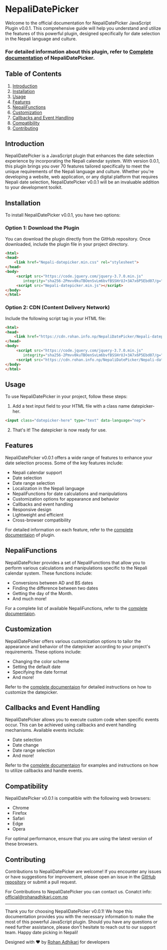 # NepaliDatePicker

Welcome to the official documentation for NepaliDatePicker JavaScript Plugin v0.0.1. This comprehensive guide will help you understand and utilize the features of this powerful plugin, designed specifically for date selection in the Nepali language and culture.

### For detailed information about this plugin, refer to [Complete documentation]() of NepaliDatePicker.

## Table of Contents

1. [Introduction](#introduction)
2. [Installation](#installation)
3. [Usage](#usage)
4. [Features](#features)
5. [NepaliFunctions](#nepalifunctions)
6. [Customization](#customization)
7. [Callbacks and Event Handling](#callbacks-and-event-handling)
8. [Compatibility](#compatibility)
9. [Contributing](#contributing)

## Introduction

NepaliDatePicker is a JavaScript plugin that enhances the date selection experience by incorporating the Nepali calendar system. With version 0.0.1, this plugin brings you over 70 features tailored specifically to meet the unique requirements of the Nepali language and culture. Whether you're developing a website, web application, or any digital platform that requires Nepali date selection, NepaliDatePicker v0.0.1 will be an invaluable addition to your development toolkit.

## Installation

To install NepaliDatePicker v0.0.1, you have two options:

### Option 1: Download the Plugin

You can download the plugin directly from the GitHub repository. Once downloaded, include the plugin file in your project directory.

```html
<html>
<head>
    <link href="Nepali-datepicker.min.css" rel="stylesheet">
</head>
<body>
     <script src="https://code.jquery.com/jquery-3.7.0.min.js"
        integrity="sha256-2Pmvv0kuTBOenSvLm6bvfBSSHrUJ+3A7x6P5Ebd07/g=" crossorigin="anonymous"></script>
     <script src="Nepali-datepicker.min.js"></script>
</body>
</html>
```

### Option 2: CDN (Content Delivery Network)

Include the following script tag in your HTML file:

```html
<html>
<head>
    <link href="https://cdn.rohan.info.np/NepaliDatePicker/Nepali-datepicker.min.css" rel="stylesheet">
</head>
<body>
     <script src="https://code.jquery.com/jquery-3.7.0.min.js"
        integrity="sha256-2Pmvv0kuTBOenSvLm6bvfBSSHrUJ+3A7x6P5Ebd07/g=" crossorigin="anonymous"></script>
     <script src="https://cdn.rohan.info.np/NepaliDatePicker/Nepali-datepicker.min.js"></script>
</body>
</html>
```

## Usage

To use NepaliDatePicker in your project, follow these steps:

1. Add a text input field to your HTML file with a class name datepicker-her.
```html
<input class="datepicker-here" type="text" data-language="nep">
```
2. That's it! The datepicker is now ready for use.

## Features

NepaliDatePicker v0.0.1 offers a wide range of features to enhance your date selection process. Some of the key features include:

- Nepali calendar support
- Date selection
- Date range selection
- Localization in the Nepali language
- NepaliFunctions for date calculations and manipulations
- Customization options for appearance and behavior
- Callbacks and event handling
- Responsive design
- Lightweight and efficient
- Cross-browser compatibility

For detailed information on each feature, refer to the [complete documentaion](#features) of plugin.

## NepaliFunctions

NepaliDatePicker provides a set of NepaliFunctions that allow you to perform various calculations and manipulations specific to the Nepali calendar system. These functions include:

- Conversions between AD and BS dates
- Finding the difference between two dates
- Getting the day of the Month.
- And much more!

For a complete list of available NepaliFunctions, refer to the [complete documentaion](#features).

## Customization

NepaliDatePicker offers various customization options to tailor the appearance and behavior of the datepicker according to your project's requirements. These options include:

- Changing the color scheme
- Setting the default date
- Specifying the date format
- And more!

Refer to the [complete documentaion](#features) for detailed instructions on how to customize the datepicker.

## Callbacks and Event Handling

NepaliDatePicker allows you to execute custom code when specific events occur. This can be achieved using callbacks and event handling mechanisms. Available events include:

- Date selection
- Date change
- Date range selection
- And more!

Refer to the [complete documentaion](#features) for examples and instructions on how to utilize callbacks and handle events.

## Compatibility

NepaliDatePicker v0.0.1 is compatible with the following web browsers:

- Chrome
- Firefox
- Safari
- Edge
- Opera

For optimal performance, ensure that you are using the latest version of these browsers.

## Contributing

Contributions to NepaliDatePicker are welcome! If you encounter any issues or have suggestions for improvement, please open an issue in the [GitHub repository](https://github.com/rohanAdhikari1/NepaliDatePicker) or submit a pull request.

For Contributions to NepaliDatePicker you can contact us.
Conatct info: official@rohanadhikari.com.np

---

Thank you for choosing NepaliDatePicker v0.0.1! We hope this documentation provides you with the necessary information to make the most of this powerful JavaScript plugin. Should you have any questions or need further assistance, please don't hesitate to reach out to our support team. Happy date picking in Nepali!


Designed with ❤️ by <a class="theme-link" href="https://rohanadhikari.com.np" target="_blank">Rohan Adhikari</a> for developers

